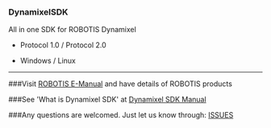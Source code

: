### DynamixelSDK
All in one SDK for ROBOTIS Dynamixel

* Protocol 1.0 / Protocol 2.0

* Windows / Linux

--------------------------------------------------------------------------

###Visit [ROBOTIS E-Manual](http://support.robotis.com/) and have details of ROBOTIS products

###See 'What is Dynamixel SDK' at [Dynamixel SDK Manual](https://github.com/ROBOTIS-GIT/ROBOTIS-Documents/wiki/ROBOTIS-Dynamixel-SDK-Documents)

###Any questions are welcomed. Just let us know through: [ISSUES](https://github.com/ROBOTIS-GIT/DynamixelSDK/issues)

